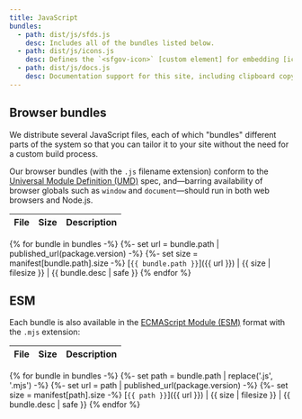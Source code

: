 ```yaml
---
title: JavaScript
bundles:
  - path: dist/js/sfds.js
    desc: Includes all of the bundles listed below.
  - path: dist/js/icons.js
    desc: Defines the `<sfgov-icon>` [custom element] for embedding [icons](../../foundations/icons) in HTML.
  - path: dist/js/docs.js
    desc: Documentation support for this site, including clipboard copying functionality.
---
```


## Browser bundles
We distribute several JavaScript files, each of which "bundles"
different parts of the system so that you can tailor it to your site
without the need for a custom build process.

Our browser bundles (with the `.js` filename extension) conform to
the [Universal Module Definition (UMD)][umd] spec, and—barring
availability of browser globals such as `window` and
`document`—should run in both web browsers and Node.js.

File | Size | Description
:--- | ---: | :---
{% for bundle in bundles -%}
  {%- set url = bundle.path | published_url(package.version) -%}
  {%- set size = manifest[bundle.path].size -%}
  [`{{ bundle.path }}`]({{ url }}) | {{ size | filesize }} | {{ bundle.desc | safe }}
{% endfor %}

## ESM
Each bundle is also available in the [ECMAScript Module (ESM)][esm]
format with the `.mjs` extension:

File | Size | Description
:--- | ---: | :---
{% for bundle in bundles -%}
  {%- set path = bundle.path | replace('.js', '.mjs') -%}
  {%- set url = path | published_url(package.version) -%}
  {%- set size = manifest[path].size -%}
  [`{{ path }}`]({{ url }}) | {{ size | filesize }} | {{ bundle.desc | safe }}
{% endfor %}

[tailwind]: https://tailwindcss.com/
[custom element]: https://developer.mozilla.org/en-US/docs/Web/Web_Components/Using_custom_elements
[umd]: https://github.com/umdjs/umd
[esm]: https://nodejs.org/api/esm.html#esm_introduction

